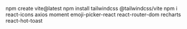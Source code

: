 
npm create vite@latest
npm install tailwindcss @tailwindcss/vite
npm i react-icons axios moment emoji-picker-react react-router-dom recharts react-hot-toast